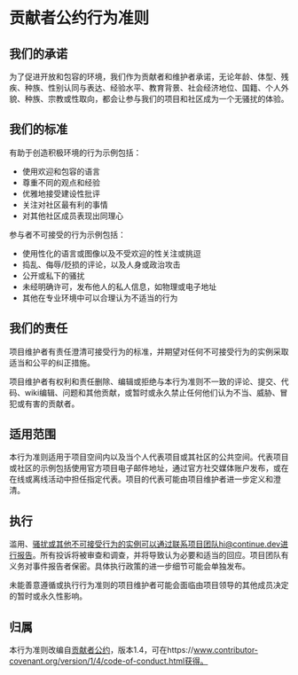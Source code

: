 # 贡献者公约行为准则

## 我们的承诺

为了促进开放和包容的环境，我们作为贡献者和维护者承诺，无论年龄、体型、残疾、种族、性别认同与表达、经验水平、教育背景、社会经济地位、国籍、个人外貌、种族、宗教或性取向，都会让参与我们的项目和社区成为一个无骚扰的体验。

## 我们的标准

有助于创造积极环境的行为示例包括：

* 使用欢迎和包容的语言
* 尊重不同的观点和经验
* 优雅地接受建设性批评
* 关注对社区最有利的事情
* 对其他社区成员表现出同理心

参与者不可接受的行为示例包括：

* 使用性化的语言或图像以及不受欢迎的性关注或挑逗
* 捣乱、侮辱/贬损的评论，以及人身或政治攻击
* 公开或私下的骚扰
* 未经明确许可，发布他人的私人信息，如物理或电子地址
* 其他在专业环境中可以合理认为不适当的行为

## 我们的责任

项目维护者有责任澄清可接受行为的标准，并期望对任何不可接受行为的实例采取适当和公平的纠正措施。

项目维护者有权利和责任删除、编辑或拒绝与本行为准则不一致的评论、提交、代码、wiki编辑、问题和其他贡献，或暂时或永久禁止任何他们认为不当、威胁、冒犯或有害的贡献者。

## 适用范围

本行为准则适用于项目空间内以及当个人代表项目或其社区的公共空间。代表项目或社区的示例包括使用官方项目电子邮件地址，通过官方社交媒体账户发布，或在在线或离线活动中担任指定代表。项目的代表可能由项目维护者进一步定义和澄清。

## 执行

滥用、骚扰或其他不可接受行为的实例可以通过联系项目团队hi@continue.dev进行报告。所有投诉将被审查和调查，并将导致认为必要和适当的回应。项目团队有义务对事件报告者保密。具体执行政策的进一步细节可能会单独发布。

未能善意遵循或执行行为准则的项目维护者可能会面临由项目领导的其他成员决定的暂时或永久性影响。

## 归属

本行为准则改编自[贡献者公约][主页]，版本1.4，可在https://www.contributor-covenant.org/version/1/4/code-of-conduct.html获得。

[主页]: https://www.contributor-covenant.org

